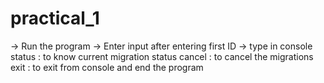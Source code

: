 # practical_1

-> Run the program
-> Enter input after entering first ID
-> type in console
  status : to know current migration status
  cancel : to cancel the migrations
  exit : to exit from console and end the program
